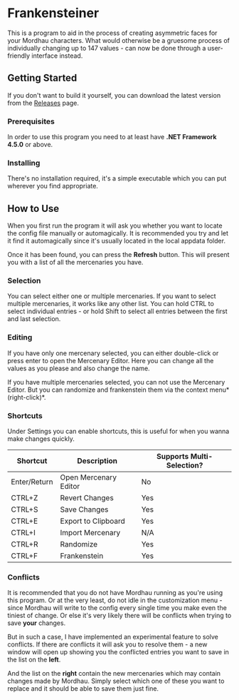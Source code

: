 # Frankensteiner
This is a program to aid in the process of creating asymmetric faces for your Mordhau characters. What would otherwise be a gruesome process of individually changing up to 147 values - can now be done through a user-friendly interface instead.

## Getting Started
If you don't want to build it yourself, you can download the latest version from the [Releases](https://github.com/Dealman/Frankensteiner/releases) page.

### Prerequisites
In order to use this program you need to at least have **.NET Framework 4.5.0** or above.

### Installing
There's no installation required, it's a simple executable which you can put wherever you find appropriate.

## How to Use
When you first run the program it will ask you whether you want to locate the config file manually or automagically. It is recommended you try and let it find it automagically since it's usually located in the local appdata folder.

Once it has been found, you can press the **Refresh** button. This will present you with a list of all the mercenaries you have.

### Selection
You can select either one or multiple mercenaries. If you want to select multiple mercenaries, it works like any other list. You can hold CTRL to select individual entries - or hold Shift to select all entries between the first and last selection.

### Editing
If you have only one mercenary selected, you can either double-click or press enter to open the Mercenary Editor. Here you can change all the values as you please and also change the name.

If you have multiple mercenaries selected, you can not use the Mercenary Editor. But you can randomize and frankenstein them via the context menu*(right-click)*.

### Shortcuts
Under Settings you can enable shortcuts, this is useful for when you wanna make changes quickly.

| Shortcut | Description | Supports Multi-Selection? |
| -------- | ----------- | ------------------------- |
| Enter/Return | Open Mercenary Editor | No          |
| CTRL+Z | Revert Changes | Yes                      |
| CTRL+S | Save Changes | Yes                        |
| CTRL+E | Export to Clipboard | Yes                 |
| CTRL+I | Import Mercenary | N/A                    |
| CTRL+R | Randomize | Yes                           |
| CTRL+F | Frankenstein | Yes                        |

### Conflicts
It is recommended that you do not have Mordhau running as you're using this program. Or at the very least, do not idle in the customization menu - since Mordhau will write to the config every single time you make even the tiniest of change. Or else it's very likely there will be conflicts when trying to save **your** changes.

But in such a case, I have implemented an experimental feature to solve conflicts. If there are conflicts it will ask you to resolve them - a new window will open up showing you the conflicted entries you want to save in the list on the **left**.

And the list on the **right** contain the new mercenaries which may contain changes made by Mordhau. Simply select which one of these you want to replace and it should be able to save them just fine.
